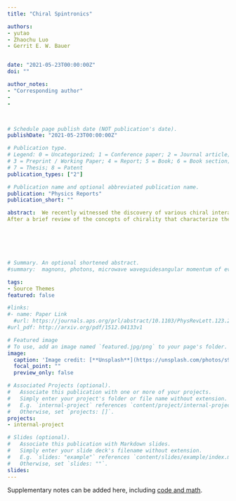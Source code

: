 ```yaml
---
title: "Chiral Spintronics"

authors:
- yutao
- Zhaochu Luo
- Gerrit E. W. Bauer


date: "2021-05-23T00:00:00Z"
doi: ""

author_notes:
- "Corresponding author"
-
-



# Schedule page publish date (NOT publication's date).
publishDate: "2021-05-23T00:00:00Z"

# Publication type.
# Legend: 0 = Uncategorized; 1 = Conference paper; 2 = Journal article;
# 3 = Preprint / Working Paper; 4 = Report; 5 = Book; 6 = Book section;
# 7 = Thesis; 8 = Patent
publication_types: ["2"]

# Publication name and optional abbreviated publication name.
publication: "Physics Reports"
publication_short: ""

abstract:  We recently witnessed the discovery of various chiral interactions between magnetic, phononic, electronic, and photonic excitations in spintronics that mediate the excitation of quasiparticles into a single direction, leading to phenomena such as chiral spin and phonon pumping, chiral spin Seebeck, magnonic skin, magnon trap, magnon Doppler, and spin diode effects. Intriguing analogies with electric counterparts in the nano-optics and plasmonics exist. 
After a brief review of the concepts of chirality that characterize the molecular enantiomers, ground state chiral magnetic textures and chirally coupled magnets in spintronics, we turn to the chiral phenomena of excited states. We present a unified electrodynamic picture for dynamical chirality in spintronics and compare it with that in nano-optics and plasmonics. Based on the general theory, we subsequently review the theoretical progress and experimental evidence of chiral interaction between various excitations in magnetic, photonic, electronic and phononic nanostructures at GHz time scales.






# Summary. An optional shortened abstract.
#summary:  magnons, photons, microwave waveguidesangular momentum of evanescent field, noncontact pumping of electron spin, evanescent stray fields.

tags:
- Source Themes
featured: false

#links:
#- name: Paper Link
  #url: https://journals.aps.org/prl/abstract/10.1103/PhysRevLett.123.247202
#url_pdf: http://arxiv.org/pdf/1512.04133v1

# Featured image
# To use, add an image named `featured.jpg/png` to your page's folder. 
image:
  caption: 'Image credit: [**Unsplash**](https://unsplash.com/photos/s9CC2SKySJM)'
  focal_point: ""
  preview_only: false

# Associated Projects (optional).
#   Associate this publication with one or more of your projects.
#   Simply enter your project's folder or file name without extension.
#   E.g. `internal-project` references `content/project/internal-project/index.md`.
#   Otherwise, set `projects: []`.
projects:
- internal-project

# Slides (optional).
#   Associate this publication with Markdown slides.
#   Simply enter your slide deck's filename without extension.
#   E.g. `slides: "example"` references `content/slides/example/index.md`.
#   Otherwise, set `slides: ""`.
slides:
---
```


Supplementary notes can be added here, including [code and math](https://sourcethemes.com/academic/docs/writing-markdown-latex/).
